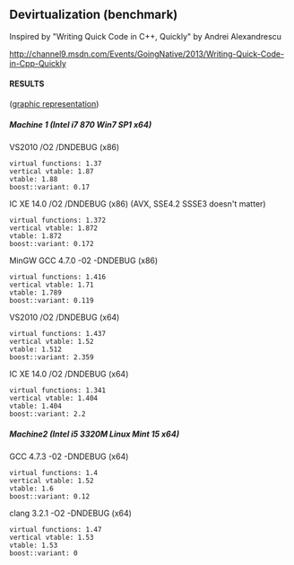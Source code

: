 ## Devirtualization (benchmark)

Inspired by "Writing Quick Code in C++, Quickly" by Andrei Alexandrescu

http://channel9.msdn.com/Events/GoingNative/2013/Writing-Quick-Code-in-Cpp-Quickly

#### RESULTS

([graphic representation](http://rawgithub.com/awulkiew/benchmark-devirtualization/master/results.html))

##### Machine 1 (Intel i7 870 Win7 SP1 x64)

VS2010 /O2 /DNDEBUG (x86)

    virtual functions: 1.37
    vertical vtable: 1.87
    vtable: 1.88
    boost::variant: 0.17

IC XE 14.0 /O2 /DNDEBUG (x86) (AVX, SSE4.2 SSSE3 doesn't matter)

    virtual functions: 1.372
    vertical vtable: 1.872
    vtable: 1.872
    boost::variant: 0.172

MinGW GCC 4.7.0 -02 -DNDEBUG (x86)

    virtual functions: 1.416
    vertical vtable: 1.71
    vtable: 1.789
    boost::variant: 0.119

VS2010 /O2 /DNDEBUG (x64)

    virtual functions: 1.437
    vertical vtable: 1.52
    vtable: 1.512
    boost::variant: 2.359

IC XE 14.0 /O2 /DNDEBUG (x64)

    virtual functions: 1.341
    vertical vtable: 1.404
    vtable: 1.404
    boost::variant: 2.2

##### Machine2 (Intel i5 3320M Linux Mint 15 x64)

GCC 4.7.3 -02 -DNDEBUG (x64)

    virtual functions: 1.4
    vertical vtable: 1.52
    vtable: 1.6
    boost::variant: 0.12

clang 3.2.1 -O2 -DNDEBUG (x64)

    virtual functions: 1.47
    vertical vtable: 1.53
    vtable: 1.53
    boost::variant: 0
